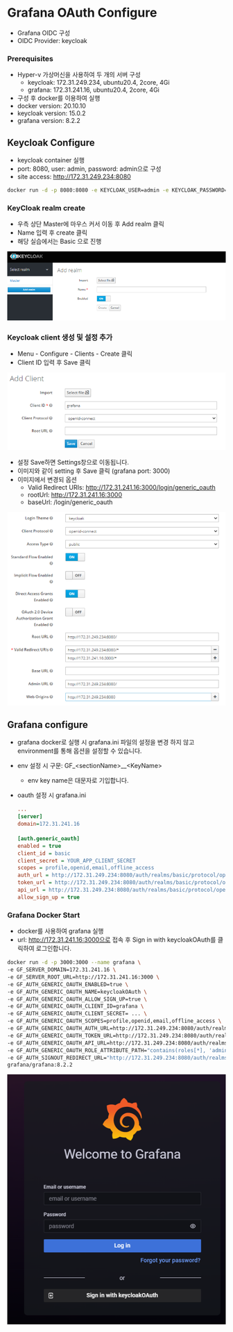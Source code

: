 # Grafana OAuth Configure

- Grafana OIDC 구성
- OIDC Provider: keycloak

### Prerequisites

- Hyper-v 가상머신을 사용하여 두 개의 서버 구성
  - keycloak: 172.31.249.234, ubuntu20.4, 2core, 4Gi
  - grafana: 172.31.241.16, ubuntu20.4, 2core, 4Gi
- 구성 후 docker를 이용하여 실행
- docker version: 20.10.10
- keycloak version: 15.0.2
- grafana version: 8.2.2

## Keycloak Configure

- keycloak container 실행
- port: 8080, user: admin, password: admin으로 구성
- site access: http://172.31.249.234:8080

```bash
docker run -d -p 8080:8080 -e KEYCLOAK_USER=admin -e KEYCLOAK_PASSWORD=admin --name keycloak quay.io/keycloak/keycloak:15.0.2
```

### KeyCloak realm create

- 우측 상단 Master에 마우스 커서 이동 후 Add realm 클릭
- Name 입력 후 create 클릭
- 해당 실습에서는 Basic 으로 진행

![image-realm](./img/realm.png)

### Keycloak client 생성 및 설정 추가

- Menu - Configure - Clients - Create 클릭
- Client ID 입력 후 Save 클릭

![image-client-create](./img/client_save.png)

- 설정 Save하면 Settings창으로 이동됩니다.
- 이미지와 같이 setting 후 Save 클릭 (grafana port: 3000)
- 이미지에서 변경되 옵션
  - Valid Redirect URIs: http://172.31.241.16:3000/login/generic_oauth
  - rootUrl: http://172.31.241.16:3000
  - baseUrl: /login/generic_oauth

![image-client-setting](./img/client_setting.png)

## Grafana configure

- grafana docker로 실행 시 grafana.ini 파일의 설정을 변경 하지 않고 environment를 통해 옵션을 설정할 수 있습니다.

- env 설정 시 구문: GF_\<sectionName>__\<KeyName>

  - env key name은 대문자로 기입합니다.

- oauth 설정 시 grafana.ini

  ```ini
  ...
  [server]
  domain=172.31.241.16
  
  [auth.generic_oauth]
  enabled = true
  client_id = basic
  client_secret = YOUR_APP_CLIENT_SECRET
  scopes = profile,openid,email,offline_access
  auth_url = http://172.31.249.234:8080/auth/realms/basic/protocol/openid-connect/auth
  token_url = http://172.31.249.234:8080/auth/realms/basic/protocol/openid-connect/token
  api_url = http://172.31.249.234:8080/auth/realms/basic/protocol/openid-connect/userinfo
  allow_sign_up = true
  ```

### Grafana Docker Start

- docker를 사용하여 grafana 실행
- url: http://172.31.241.16:3000으로 접속 후 Sign in with keycloakOAuth를 클릭하여 로그인합니다.

```bash
docker run -d -p 3000:3000 --name grafana \
-e GF_SERVER_DOMAIN=172.31.241.16 \
-e GF_SERVER_ROOT_URL=http://172.31.241.16:3000 \
-e GF_AUTH_GENERIC_OAUTH_ENABLED=true \
-e GF_AUTH_GENERIC_OAUTH_NAME=keycloakOAuth \
-e GF_AUTH_GENERIC_OAUTH_ALLOW_SIGN_UP=true \
-e GF_AUTH_GENERIC_OAUTH_CLIENT_ID=grafana \
-e GF_AUTH_GENERIC_OAUTH_CLIENT_SECRET= ... \
-e GF_AUTH_GENERIC_OAUTH_SCOPES=profile,openid,email,offline_access \
-e GF_AUTH_GENERIC_OAUTH_AUTH_URL=http://172.31.249.234:8080/auth/realms/basic/protocol/openid-connect/auth \
-e GF_AUTH_GENERIC_OAUTH_TOKEN_URL=http://172.31.249.234:8080/auth/realms/basic/protocol/openid-connect/token \
-e GF_AUTH_GENERIC_OAUTH_API_URL=http://172.31.249.234:8080/auth/realms/basic/protocol/openid-connect/userinfo \
-e GF_AUTH_GENERIC_OAUTH_ROLE_ATTRIBUTE_PATH="contains(roles[*], 'admin') && 'Admin' || contains(roles[*], 'editor') && 'Editor' || 'Viewer'" \
-e GF_AUTH_SIGNOUT_REDIRECT_URL="http://172.31.249.234:8080/auth/realms/kubernetes/protocol/openid-connect/logout?redirect_uri=http://172.31.241.16:3000/login/generic_oauth" \
grafana/grafana:8.2.2
```



![image-grafana](./img/grafana_login.png)
